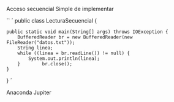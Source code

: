 Acceso secuencial 
Simple de implementar

``
´
public class LecturaSecuencial {  
  
    public static void main(String[] args) throws IOException {  
        BufferedReader br = new BufferedReader(new FileReader("datos.txt"));  
        String linea;  
        while ((linea = br.readLine()) != null) {  
            System.out.println(linea);  
        }        br.close();  
    }  
}
´

Anaconda Jupiter